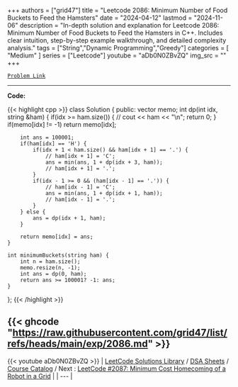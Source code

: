 
+++
authors = ["grid47"]
title = "Leetcode 2086: Minimum Number of Food Buckets to Feed the Hamsters"
date = "2024-04-12"
lastmod = "2024-11-06"
description = "In-depth solution and explanation for Leetcode 2086: Minimum Number of Food Buckets to Feed the Hamsters in C++. Includes clear intuition, step-by-step example walkthrough, and detailed complexity analysis."
tags = ["String","Dynamic Programming","Greedy"]
categories = [
    "Medium"
]
series = ["Leetcode"]
youtube = "aDb0N0ZBvZQ"
img_src = ""
+++



[`Problem Link`](https://leetcode.com/problems/minimum-number-of-food-buckets-to-feed-the-hamsters/description/)

---
**Code:**

{{< highlight cpp >}}
class Solution {
public:
    vector<int> memo;
    int dp(int idx, string &ham) {
        if(idx >= ham.size()) {
            // cout << ham << "\n";
            return 0;
        }
        if(memo[idx] != -1) return memo[idx];
        
        int ans = 100001;
        if(ham[idx] == 'H') {
            if(idx + 1 < ham.size() && ham[idx + 1] == '.') {
                // ham[idx + 1] = 'C';
                ans = min(ans, 1 + dp(idx + 3, ham));
                // ham[idx + 1] = '.';
            }
            if(idx - 1 >= 0 && (ham[idx - 1] == '.')) {
                // ham[idx - 1] = 'C';
                ans = min(ans, 1 + dp(idx + 1, ham));
                // ham[idx - 1] = '.';                    
            }
        } else {
            ans = dp(idx + 1, ham);
        }
        
        return memo[idx] = ans;
    }
    
    int minimumBuckets(string ham) {
        int n = ham.size();
        memo.resize(n, -1);
        int ans = dp(0, ham);
        return ans >= 100001? -1: ans;
    }
};
{{< /highlight >}}

{{< ghcode "https://raw.githubusercontent.com/grid47/list/refs/heads/main/exp/2086.md" >}}
---
{{< youtube aDb0N0ZBvZQ >}}
| [LeetCode Solutions Library](https://grid47.xyz/leetcode/) / [DSA Sheets](https://grid47.xyz/sheets/) / [Course Catalog](https://grid47.xyz/courses/) / Next : [LeetCode #2087: Minimum Cost Homecoming of a Robot in a Grid](https://grid47.xyz/leetcode/solution-2087-minimum-cost-homecoming-of-a-robot-in-a-grid/) |
| --- |
